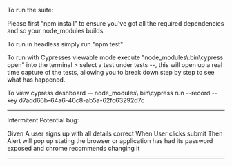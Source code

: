 To run the suite:

Please first "npm install" to ensure you've got all the required dependencies and so your node_modules builds.

To run in headless simply run "npm test"

To run with Cypresses viewable mode execute "node_modules\\.bin\\cypress open"  into the terminal > select a test under tests --, this will open up a real time capture of the tests, allowing you to break down step by step to see what has happened.

To view cypress dashboard -- node_modules\\.bin\\cypress run --record --key d7add66b-64a6-46c8-ab5a-62fc63292d7c


_______________________________________________________________________________________________________________________________


Intermitent Potential bug:

Given A user signs up with all details correct
When User clicks submit
Then Alert will pop up stating the browser or application has had its password exposed and chrome recommends changing it
______________________________________________________________________________________________________________________________